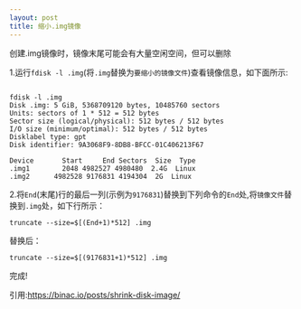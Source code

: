 ```yaml
---
layout: post
title: 缩小.img镜像
---
```


创建.img镜像时，镜像末尾可能会有大量空闲空间，但可以删除

1.运行`fdisk -l .img`(将`.img`替换为`要缩小的镜像文件`)查看镜像信息，如下面所示:

```

fdisk -l .img
Disk .img: 5 GiB, 5368709120 bytes, 10485760 sectors
Units: sectors of 1 * 512 = 512 bytes
Sector size (logical/physical): 512 bytes / 512 bytes
I/O size (minimum/optimal): 512 bytes / 512 bytes
Disklabel type: gpt
Disk identifier: 9A3068F9-8DB8-BFCC-01C406213F67
    
Device       Start     End Sectors  Size  Type
.img1        2048 4982527 4980480  2.4G  Linux
.img2      4982528 9176831 4194304  2G  Linux

```

2.将`End`(末尾)行的最后一列(示例为`9176831`)替换到下列命令的`End`处,将`镜像文件`替换到`.img`处，如下行所示：

```
truncate --size=$[(End+1)*512] .img
```

替换后：

```
truncate --size=$[(9176831+1)*512] .img
```

完成!

引用:https://binac.io/posts/shrink-disk-image/
